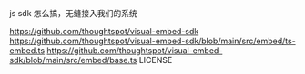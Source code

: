js sdk 怎么搞，无缝接入我们的系统

https://github.com/thoughtspot/visual-embed-sdk https://github.com/thoughtspot/visual-embed-sdk/blob/main/src/embed/ts-embed.ts https://github.com/thoughtspot/visual-embed-sdk/blob/main/src/embed/base.ts LICENSE
